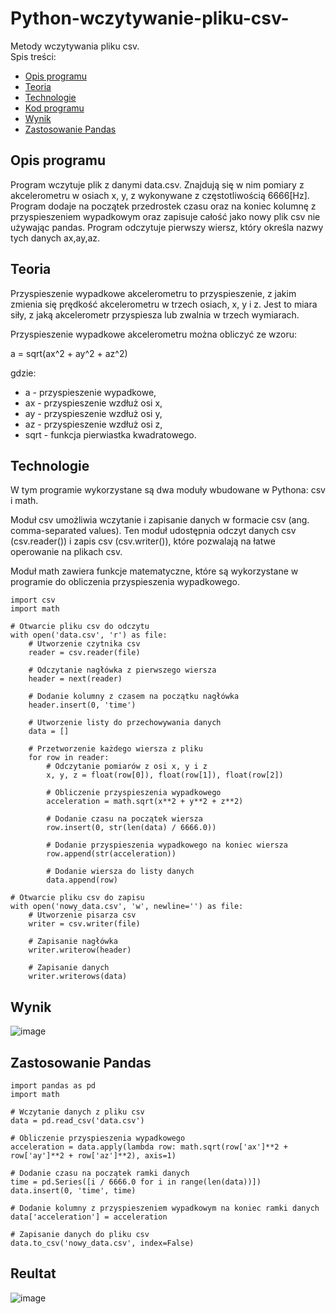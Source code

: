 # Python-wczytywanie-pliku-csv-
Metody wczytywania pliku csv.  
Spis treści: 
* [Opis programu](#opis-programu)
* [Teoria](#teoria)
* [Technologie](#technologie)
* [Kod programu](#kod-programu)
* [Wynik](#wynik)
* [Zastosowanie Pandas](#zastosowanie-pandas)

## Opis programu
Program wczytuje plik z danymi data.csv. Znajdują się w nim pomiary z akcelerometru w osiach x, y, z wykonywane z częstotliwością 6666[Hz]. 
Program dodaje na początek przedrostek czasu oraz na koniec kolumnę z przyspieszeniem wypadkowym oraz 
zapisuje całość jako nowy plik csv nie używając pandas. Program odczytuje pierwszy wiersz, który określa nazwy tych danych ax,ay,az.

## Teoria
Przyspieszenie wypadkowe akcelerometru to przyspieszenie, z jakim zmienia się prędkość akcelerometru w trzech osiach, x, y i z. 
Jest to miara siły, z jaką akcelerometr przyspiesza lub zwalnia w trzech wymiarach.

Przyspieszenie wypadkowe akcelerometru można obliczyć ze wzoru:

a = sqrt(ax^2 + ay^2 + az^2)

gdzie:

* a - przyspieszenie wypadkowe,
* ax - przyspieszenie wzdłuż osi x,
* ay - przyspieszenie wzdłuż osi y,
* az - przyspieszenie wzdłuż osi z,
* sqrt - funkcja pierwiastka kwadratowego.

## Technologie
W tym programie wykorzystane są dwa moduły wbudowane w Pythona: csv i math.

Moduł csv umożliwia wczytanie i zapisanie danych w formacie csv (ang. comma-separated values). 
Ten moduł udostępnia odczyt danych csv (csv.reader()) i zapis csv (csv.writer()), które pozwalają na łatwe operowanie na plikach csv.

Moduł math zawiera funkcje matematyczne, które są wykorzystane w programie do obliczenia przyspieszenia wypadkowego.

```
import csv
import math

# Otwarcie pliku csv do odczytu
with open('data.csv', 'r') as file:
    # Utworzenie czytnika csv
    reader = csv.reader(file)

    # Odczytanie nagłówka z pierwszego wiersza
    header = next(reader)

    # Dodanie kolumny z czasem na początku nagłówka
    header.insert(0, 'time')

    # Utworzenie listy do przechowywania danych
    data = []

    # Przetworzenie każdego wiersza z pliku
    for row in reader:
        # Odczytanie pomiarów z osi x, y i z
        x, y, z = float(row[0]), float(row[1]), float(row[2])

        # Obliczenie przyspieszenia wypadkowego
        acceleration = math.sqrt(x**2 + y**2 + z**2)

        # Dodanie czasu na początek wiersza
        row.insert(0, str(len(data) / 6666.0))

        # Dodanie przyspieszenia wypadkowego na koniec wiersza
        row.append(str(acceleration))

        # Dodanie wiersza do listy danych
        data.append(row)

# Otwarcie pliku csv do zapisu
with open('nowy_data.csv', 'w', newline='') as file:
    # Utworzenie pisarza csv
    writer = csv.writer(file)

    # Zapisanie nagłówka
    writer.writerow(header)

    # Zapisanie danych
    writer.writerows(data)
```
## Wynik
![image](https://user-images.githubusercontent.com/76017554/227410566-21e8a221-3b0a-4f7b-93b5-1e8c0a4acab6.png)

## Zastosowanie Pandas

```
import pandas as pd
import math

# Wczytanie danych z pliku csv
data = pd.read_csv('data.csv')

# Obliczenie przyspieszenia wypadkowego
acceleration = data.apply(lambda row: math.sqrt(row['ax']**2 + row['ay']**2 + row['az']**2), axis=1)

# Dodanie czasu na początek ramki danych
time = pd.Series([i / 6666.0 for i in range(len(data))])
data.insert(0, 'time', time)

# Dodanie kolumny z przyspieszeniem wypadkowym na koniec ramki danych
data['acceleration'] = acceleration

# Zapisanie danych do pliku csv
data.to_csv('nowy_data.csv', index=False)

```
## Reultat 
![image](https://user-images.githubusercontent.com/76017554/227410260-cfa01776-309f-4b03-9464-0406a83145bb.png)

